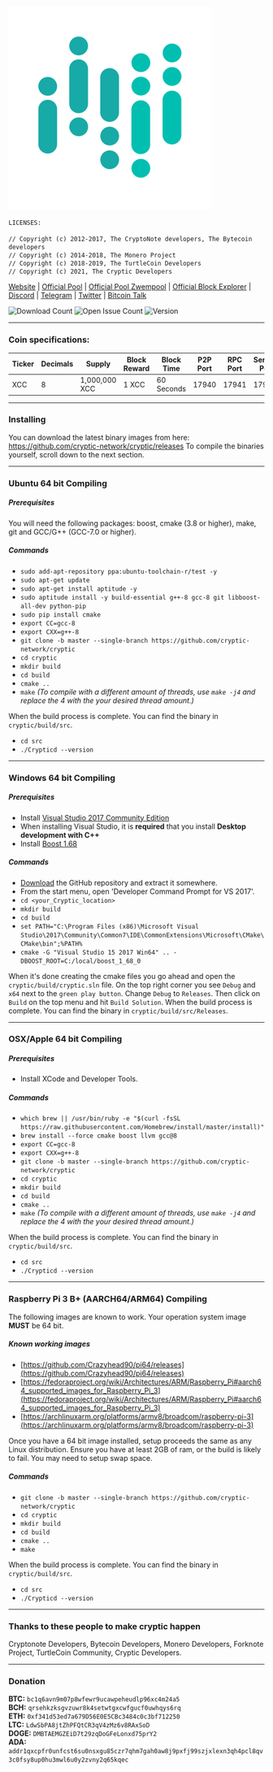 ![image](https://raw.githubusercontent.com/cryptic-network/cryptic/main/src/config/logo-small.png)

```
LICENSES:

// Copyright (c) 2012-2017, The CryptoNote developers, The Bytecoin developers 
// Copyright (c) 2014-2018, The Monero Project 
// Copyright (c) 2018-2019, The TurtleCoin Developers
// Copyright (c) 2021, The Cryptic Developers
```

[Website](http://crypticnetwork.cf) | [Official Pool](http://pool.crypticnetwork.cf/) | [Official Pool Zwempool](http://zwempool.xyz/) | [Official Block Explorer](http://explorer.crypticnetwork.cf/) | [Discord](https://discord.gg/ZKpuEYwB9g) | [Telegram](https://t.me/crypticnetwork) | [Twitter](https://twitter.com/CrypticNetw) | [Bitcoin Talk](https://bitcointalk.org/index.php?topic=5339914)

![Download Count](https://img.shields.io/github/downloads/cryptic-network/cryptic/total.svg)
![Open Issue Count](https://img.shields.io/github/issues/cryptic-network/cryptic)
![Version](https://img.shields.io/github/v/release/cryptic-network/cryptic)

****

### Coin specifications:

|Ticker|Decimals|Supply|Block Reward|Block Time|P2P Port|RPC Port|Service Port|Algo
|--|--|--|--|--|--|--|--|--|
|XCC|8|1,000,000 XCC|1 XCC|60 Seconds|17940|17941|17942|Argon2Id Chukwa|

****

### Installing

You can download the latest binary images from here: https://github.com/cryptic-network/cryptic/releases
To compile the binaries yourself, scroll down to the next section.

****

### Ubuntu 64 bit Compiling

##### Prerequisites

You will need the following packages: boost, cmake (3.8 or higher), make, git and GCC/G++ (GCC-7.0 or higher).

##### Commands

- `sudo add-apt-repository ppa:ubuntu-toolchain-r/test -y`
- `sudo apt-get update`
- `sudo apt-get install aptitude -y`
- `sudo aptitude install -y build-essential g++-8 gcc-8 git libboost-all-dev python-pip`
- `sudo pip install cmake`
- `export CC=gcc-8`
- `export CXX=g++-8`
- `git clone -b master --single-branch https://github.com/cryptic-network/cryptic`
- `cd cryptic`
- `mkdir build`
- `cd build`
- `cmake ..`
- `make` *(To compile with a different amount of threads, use `make -j4` and replace the 4 with the your desired thread amount.)*

When the build process is complete. You can find the binary in `cryptic/build/src`.

- `cd src`
- `./Crypticd --version`

****
### Windows 64 bit Compiling

##### Prerequisites
- Install  [Visual Studio 2017 Community Edition](https://github.com/cryptic-network/cryptic/downloads/vs_community.exe)
- When installing Visual Studio, it is  **required**  that you install  **Desktop development with C++**
- Install [Boost 1.68](https://bintray.com/boostorg/release/download_file?file_path=1.68.0%2Fbinaries%2Fboost_1_68_0-msvc-14.1-64.exe)

##### Commands
- [Download](https://github.com/cryptic-network/cryptic/archive/master.zip) the GitHub repository and extract it somewhere.
- From the start menu, open 'Developer Command Prompt for VS 2017'.
- `cd <your_Cryptic_location>`
- `mkdir build`
- `cd build`
- `set PATH="C:\Program Files (x86)\Microsoft Visual Studio\2017\Community\Common7\IDE\CommonExtensions\Microsoft\CMake\CMake\bin";%PATH%`
- `cmake -G "Visual Studio 15 2017 Win64" .. -DBOOST_ROOT=C:/local/boost_1_68_0`

When it's done creating the cmake files you go ahead and open the `cryptic/build/cryptic.sln` file.
On the top right corner you see `Debug` and `x64` next to the `green play button`. Change `Debug` to `Releases`.  Then click on `Build` on the top menu and hit `Build Solution`. When the build process is complete. You can find the binary in `cryptic/build/src/Releases`.

****

### OSX/Apple 64 bit Compiling

##### Prerequisites

-   Install XCode and Developer Tools.

##### Commands

-   `which brew || /usr/bin/ruby -e "$(curl -fsSL https://raw.githubusercontent.com/Homebrew/install/master/install)"`
-   `brew install --force cmake boost llvm gcc@8`
-   `export CC=gcc-8`
-   `export CXX=g++-8`
-   `git clone -b master --single-branch https://github.com/cryptic-network/cryptic`
-   `cd cryptic`
-   `mkdir build`
-   `cd build`
-   `cmake ..`
- `make` *(To compile with a different amount of threads, use `make -j4` and replace the 4 with the your desired thread amount.)*

When the build process is complete. You can find the binary in `cryptic/build/src`.

- `cd src`
- `./Crypticd --version`

****
### Raspberry Pi 3 B+ (AARCH64/ARM64) Compiling
The following images are known to work. Your operation system image  **MUST**  be 64 bit.

##### Known working images

-   [https://github.com/Crazyhead90/pi64/releases](https://github.com/Crazyhead90/pi64/releases)
-   [https://fedoraproject.org/wiki/Architectures/ARM/Raspberry_Pi#aarch64_supported_images_for_Raspberry_Pi_3](https://fedoraproject.org/wiki/Architectures/ARM/Raspberry_Pi#aarch64_supported_images_for_Raspberry_Pi_3)
-   [https://archlinuxarm.org/platforms/armv8/broadcom/raspberry-pi-3](https://archlinuxarm.org/platforms/armv8/broadcom/raspberry-pi-3)

Once you have a 64 bit image installed, setup proceeds the same as any Linux distribution. Ensure you have at least 2GB of ram, or the build is likely to fail. You may need to setup swap space.

##### Commands

-   `git clone -b master --single-branch https://github.com/cryptic-network/cryptic`
-   `cd cryptic`
-   `mkdir build`
-   `cd build`
-   `cmake ..`
-   `make`

When the build process is complete. You can find the binary in `cryptic/build/src`.

- `cd src`
- `./Crypticd --version`

****

### Thanks to these people to make cryptic happen
Cryptonote Developers, Bytecoin Developers, Monero Developers, Forknote Project, TurtleCoin Community, Cryptic Developers.

****

### Donation
**BTC:** `bc1q6avn9m07p8wfewr9ucawpeheudlp96xc4m24a5`\
**BCH:** `qrsehkzksgvzuwr8k4setwtgxcwfgucf0uwhqys6rq`\
**ETH:** `0xf341d53ed7a679D56E0E5CBc3484c0c3bf712250`\
**LTC:** `LdwSbPA8jtZhPFQtCR3qV4zMz6v8RAxSoD`\
**DOGE:** `DMBTAEMGZEiD7t29zqDoGFeLonxd75prY2`\
**ADA:** `addr1qxcpfr0unfcst6su0nsxgu85czr7qhm7gah0aw8j9pxfj99szjxlexn3qh4pcl8qv3c0fsy8up0hu3mwl6u0y2zvny2q65kqec`

